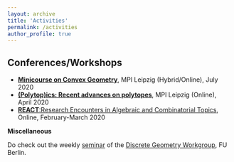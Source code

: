 ```yaml
---
layout: archive
title: 'Activities'
permalink: /activities
author_profile: true
---
```


**Conferences/Workshops**
--------

- [**Minicourse on Convex Geometry**](https://www.mis.mpg.de/calendar/conferences/2021/congeo21.html), MPI Leipzig (Hybrid/Online), July 2020
- [**(Polytop)ics: Recent advances on polytopes**](https://www.mis.mpg.de/calendar/conferences/2021/polytopics2021/), MPI Leipzig (Online), April 2020
- [**REACT**:Research Encounters in Algebraic and Combinatorial Topics](https://sites.google.com/view/react-2021/home-page), Online, February-March 2020


**Miscellaneous**

Do check out the weekly [seminar](https://www.mi.fu-berlin.de/en/math/groups/discgeom/Seminar/index.html) of the [Discrete Geometry Workgroup](https://www.mi.fu-berlin.de/math/groups/discgeom/index.html), FU Berlin. 

